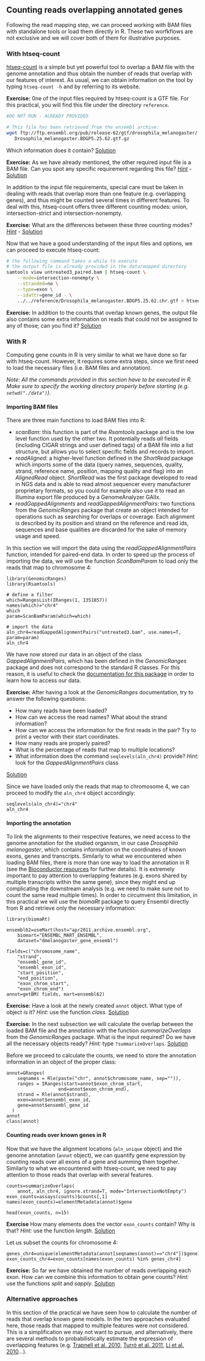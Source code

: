 ## Counting reads overlapping annotated genes
Following the read mapping step, we can proceed working with BAM files with standalone tools or load them directly in R. These two worfkflows are not exclusive and we will cover both of them for illustrative purposes.

### With htseq-count
[htseq-count](http://www-huber.embl.de/users/anders/HTSeq/doc/count.html) is a simple but yet powerful tool to overlap a BAM file with the genome annotation and thus obtain the number of reads that overlap with our features of interest. As usual, we can obtain information on the tool by typing `htseq-count -h` and by referring to its website. 

**Exercise:** 0ne of the input files required by htseq-count is a GTF file. For this practical, you will find this file under the directory `reference`. 

```bash
#DO NOT RUN - ALREADY PROVIDED

# This file has been retrieved from the ensembl archive:
wget ftp://ftp.ensembl.org/pub/release-62/gtf/drosophila_melanogaster/ \
   Drosophila_melanogaster.BDGP5.25.62.gtf.gz

```

Which information does it contain? [Solution](../solutions/_counting_ex1.md)

**Exercise:** As we have already mentioned, the other required input file is a BAM file. Can you spot any specific requirement regarding this file?
[*Hint*](http://www-huber.embl.de/users/anders/HTSeq/doc/count.html) - 
[Solution](../solutions/_counting_ex2.md)

In addition to the input file requirements, special care must be taken in dealing with reads that overlap more than one feature (e.g. overlapping genes), and thus might be counted several times in different features. To deal with this, htseq-count offers three different counting modes: union, intersection-strict and intersection-nonempty.

**Exercise:** What are the differences between these three counting modes?
[*Hint*](http://www-huber.embl.de/users/anders/HTSeq/doc/count.html) - 
[Solution](../solutions/_counting_ex3.md)

Now that we have a good understanding of the input files and options, we can proceed to execute htseq-count:

```bash
# the following command takes a while to execute
# the output file is already provided in the data/mapped directory
samtools view untreated3_paired.bam | htseq-count \
    --mode=intersection-nonempty \
    --stranded=no \
    --type=exon \
    --idattr=gene_id - \
    ../../reference/Drosophila_melanogaster.BDGP5.25.62.chr.gtf > htseq_count.out
```

**Exercise:** In addition to the counts that overlap known genes, the output file also contains some extra information on reads that could not be assigned to any of those; can you find it?
[Solution](../solutions/_counting_ex4.md)

### With R
Computing gene counts in R is very similar to what we have done so far with htseq-count. However, it requires some extra steps, since we first need to load the necessary files (i.e. BAM files and annotation).

*Note: All the commands provided in this section have to be executed in R. Make sure to specify the working directory properly before starting (e.g. `setwd("./data")`).*

#### Importing BAM files
There are three main functions to load BAM files into R:

* *scanBam*: this function is part of the *Rsamtools* package and is the low level function used by the other two. It potentially reads *all* fields (including CIGAR strings and user defined tags) of a BAM file into a list structure, but allows you to select specific fields and records to import.
* *readAligned*: a higher-level function defined in the *ShortRead* package which imports some of the data (query names, sequences, quality, strand, reference name, position, mapping quality and flag) into an *AlignedRead* object. *ShortRead* was the first package developed to read in NGS data and is able to read almost sequencer every manufacturer proprietary formats, so you could for example also use it to read an Illumina export file produced by a GenomeAnalyzer GAIIx.
* *readGappedAlignments* and *readGappedAlignmentPairs*: two functions from the *GenomicRanges* package that create an object intended for operations such as searching for overlaps or coverage. Each alignment is described by its position and strand on the reference and read ids, sequences and base qualities are discarded for the sake of memory usage and speed.

In this section we will import the data using the *readGappedAlignmentPairs* function, intended for paired-end data. In order to speed up the process of importing the data, we will use the function *ScanBamParam* to load only the reads that map to chromosome 4: 

```rconsole
library(GenomicRanges)
library(Rsamtools) 

# define a filter
which=RangesList(IRanges(1, 1351857)) 
names(which)="chr4"
which
param=ScanBamParam(which=which)

# import the data
aln_chr4=readGappedAlignmentPairs("untreated3.bam", use.names=T, param=param)
aln_chr4
```

We have now stored our data in an object of the class *GappedAlignmentPairs*, which has been defined in the *GenomicRanges* package and does not correspond to the standard R classes. For this reason, it is useful to check the [documentation for this package](http://www.bioconductor.org/packages/release/bioc/manuals/GenomicRanges/man/GenomicRanges.pdf) in order to learn how to access our data.

**Exercise:** After having a look at the *GenomicRanges* documentation, try to answer the following questions:

* How many reads have been loaded?
* How can we access the read names? What about the strand information?
* How can we access the information for the first reads in the pair? Try to print a vector with their start coordinates.
* How many reads are properly paired?
* What is the percentage of reads that map to multiple locations?
* What information does the command `seqlevels(aln_chr4)` provide?
  *Hint:* look for the *GappedAlignmentPairs* class

[Solution](../solutions/_counting_ex5.md)

Since we have loaded only the reads that map to chromosome 4, we can proceed to modify the `aln_chr4` object accordingly:

```rconsole
seqlevels(aln_chr4)="chr4"
aln_chr4
```

#### Importing the annotation
To link the alignments to their respective features, we need access to the genome annotation for the studied organism, in our case *Drosophila melanogaster*, which contains information on the coordinates of known exons, genes and transcripts. Similarly to what we encountered when loading BAM files, there is more than one way to load the annotation in R (see the [Bioconductor resources](http://www.bioconductor.org/help/course-materials/) for further details). It is extremely important to pay attention to overlapping features (e.g. exons shared by multiple transcripts within the same gene), since they might end up complicating the downstream analysis (e.g. we need to make sure not to count the same read multiple times). In order to circumvent this limitation, in this practical we will use the *biomaRt* package to query Ensembl directly from R and retrieve only the necessary information:

```rconsole
library(biomaRt)

ensembl62=useMart(host="apr2011.archive.ensembl.org", 
    biomart="ENSEMBL_MART_ENSEMBL",
    dataset="dmelanogaster_gene_ensembl")

fields=c("chromosome_name", 
    "strand", 
    "ensembl_gene_id", 
    "ensembl_exon_id", 
    "start_position", 
    "end_position", 
    "exon_chrom_start", 
    "exon_chrom_end")
annot=getBM( fields, mart=ensembl62)
```

**Exercise:** Have a look at the newly created `annot` object. What type of object is it?
*Hint:* use the function *class*.
[Solution](../solutions/_counting_ex6.md)

**Exercise:** In the next subsection we will calculate the overlap between the loaded BAM file and the annotation with the function *summarizeOverlaps* from the *GenomicRanges* package. What is the input required? Do we have all the necessary objects ready?
*Hint:* type `?summarizeOverlaps`.
[Solution](../solutions/_counting_ex7.md)

Before we proceed to calculate the counts, we need to store the annotation information in an object of the proper class:

```rconsole
annot=GRanges(
    seqnames = Rle(paste("chr", annot$chromosome_name, sep="")),
    ranges = IRanges(start=annot$exon_chrom_start, 
                   end=annot$exon_chrom_end), 
    strand = Rle(annot$strand), 
    exon=annot$ensembl_exon_id, 
    gene=annot$ensembl_gene_id
  )
annot
class(annot)
```

#### Counting reads over known genes in R
Now that we have the alignment locations (`aln_unique` object) and the genome annotation (`annot` object), we can quantify gene expression by counting reads over all exons of a gene and summing them together. Similarly to what we encountered with htseq-count, we need to pay attention to those reads that overlap with several features.

```rconsole
counts=summarizeOverlaps(
    annot, aln_chr4, ignore.strand=T, mode="IntersectionNotEmpty")
exon_counts=assays(counts)$counts[,1]
names(exon_counts)=elementMetadata(annot)$gene

head(exon_counts, n=15)
```

**Exercise** How many elements does the vector `exon_counts` contain? Why is that? *Hint:* use the function *length*.
[Solution](../solutions/_counting_ex8.md)

Let us subset the counts for chromosome 4:

```rconsole
genes_chr4=unique(elementMetadata(annot[seqnames(annot)=="chr4"])$gene)
exon_counts_chr4=exon_counts[names(exon_counts) %in% genes_chr4]
```

**Exercise:** So far we have obtained the number of reads overlapping each exon. How can we combine this information to obtain gene counts?
*Hint:* use the functions *split* and *sapply*.
[Solution](../solutions/_counting_ex9.md)

### Alternative approaches
In this section of the practical we have seen how to calculate the number of reads that overlap known gene models. In the two approaches evaluated here, those reads that mapped to multiple features were not considered. This is a simplification we may not want to pursue, and alternatively, there are several methods to probabilistically estimate the expression of overlapping features (e.g. [Trapnell et al. 2010](http://www.nature.com/nbt/journal/v28/n5/abs/nbt.1621.html), [Turró et al. 2011](http://genomebiology.com/content/12/2/R13), [Li et al. 2010](http://bioinformatics.oxfordjournals.org/content/26/4/493.long)...).

